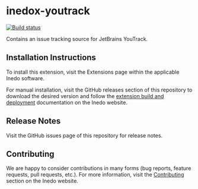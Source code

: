 # inedox-youtrack

[![Build status](https://ci.appveyor.com/api/projects/status/0a4n2xacrfm6u3cc/branch/master?svg=true)](https://ci.appveyor.com/project/Inedo/inedox-youtrack/branch/master)

Contains an issue tracking source for JetBrains YouTrack.

## Installation Instructions

To install this extension, visit the Extensions page within the applicable Inedo software.

For manual installation, visit the GitHub releases section of this repository to download the desired version and follow the [extension build and deployment](https://inedo.com/support/documentation/various/inedo-sdk/creating#building-deploying) documentation on the Inedo website.

## Release Notes

Visit the GitHub issues page of this repository for release notes.

## Contributing

We are happy to consider contributions in many forms (bug reports, feature requests, pull requests, etc.). For more information, visit the [Contributing](https://inedo.com/open/contributing) section on the Inedo website.
